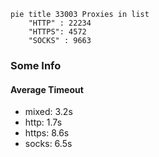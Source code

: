 
```mermaid
pie title 33003 Proxies in list
    "HTTP" : 22234
    "HTTPS": 4572
    "SOCKS" : 9663
```

### Some Info
#### Average Timeout

- mixed: 3.2s
- http: 1.7s
- https: 8.6s
- socks: 6.5s